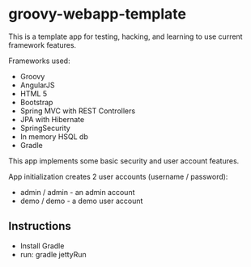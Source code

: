 groovy-webapp-template
======================

This is a template app for testing, hacking, and learning to use current framework features.

Frameworks used:

* Groovy
* AngularJS
* HTML 5
* Bootstrap
* Spring MVC with REST Controllers
* JPA with Hibernate
* SpringSecurity
* In memory HSQL db
* Gradle

This app implements some basic security and user account features.

App initialization creates 2 user accounts (username / password):
- admin / admin - an admin account
- demo / demo - a demo user account


Instructions
-----------------------------------------------------
- Install Gradle
- run: gradle jettyRun

